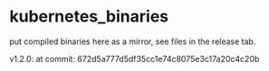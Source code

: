 # kubernetes_binaries
put compiled binaries here as a mirror, see files in the release tab.

v1.2.0: at commit: 672d5a777d5df35cc1e74c8075e3c17a20c4c20b

